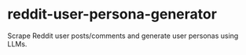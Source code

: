# reddit-user-persona-generator
Scrape Reddit user posts/comments and generate user personas using LLMs.
